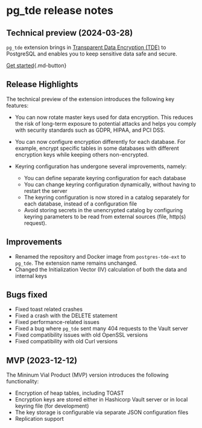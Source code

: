 # pg_tde release notes

 ## Technical preview (2024-03-28)

`pg_tde` extension brings in [Transparent Data Encryption (TDE)](tde.md) to PostgreSQL and enables you to keep sensitive data safe and secure.

[Get started](../install.md){.md-button}

## Release Highlights

The technical preview of the extension introduces the following key features:

* You can now rotate master keys used for data encryption. This reduces the risk of long-term exposure to potential attacks and helps you comply with security standards such as GDPR, HIPAA, and PCI DSS.

* You can now configure encryption differently for each database. For example, encrypt specific tables in some databases with different encryption keys while keeping others non-encrypted.

* Keyring configuration has undergone several improvements, namely:

    * You can define separate keyring configuration for each database
    * You can change keyring configuration dynamically, without having to restart the server
    * The keyring configuration is now stored in a catalog separately for each database, instead of a configuration file
    * Avoid storing secrets in the unencrypted catalog by configuring keyring parameters to be read from external sources (file, http(s) request).

## Improvements 

* Renamed the repository and Docker image from `postgres-tde-ext` to `pg_tde`. The extension name remains unchanged.
* Changed the Initialization Vector (IV) calculation of both the data and internal keys

## Bugs fixed

* Fixed toast related crashes
* Fixed a crash with the DELETE statement 
* Fixed performance-related issues
* Fixed a bug where `pg_tde` sent many 404 requests to the Vault server
* Fixed сompatibility issues with old OpenSSL versions
* Fixed сompatibility with old Curl versions 

## MVP (2023-12-12)

The Mininum Vial Product (MVP) version introduces the following functionality:

* Encryption of heap tables, including TOAST
* Encryption keys are stored either in Hashicorp Vault server or in local keyring file (for development) 
* The key storage is configurable via separate JSON configuration files
* Replication support